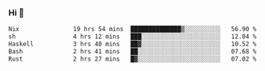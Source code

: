 ### Hi 👋

<!--START_SECTION:waka-->

```txt
Nix               19 hrs 54 mins  ██████████████▒░░░░░░░░░░   56.90 %
sh                4 hrs 12 mins   ███░░░░░░░░░░░░░░░░░░░░░░   12.04 %
Haskell           3 hrs 40 mins   ██▓░░░░░░░░░░░░░░░░░░░░░░   10.52 %
Bash              2 hrs 41 mins   ██░░░░░░░░░░░░░░░░░░░░░░░   07.68 %
Rust              2 hrs 27 mins   █▓░░░░░░░░░░░░░░░░░░░░░░░   07.02 %
```

<!--END_SECTION:waka-->
